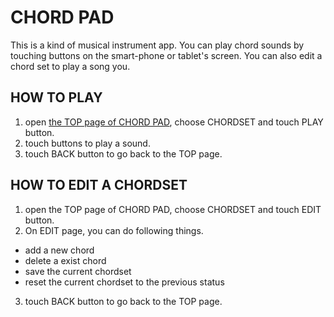 # CHORD PAD

This is a kind of musical instrument app.
You can play chord sounds by touching buttons on the smart-phone or tablet's screen.
You can also edit a chord set to play a song you. 

## HOW TO PLAY

1. open [the TOP page of CHORD PAD](https://hrktir.github.io/chord_pad/), choose CHORDSET and touch PLAY button.
2. touch buttons to play a sound.
3. touch BACK button to go back to the TOP page.

## HOW TO EDIT A CHORDSET


1. open the TOP page of CHORD PAD, choose CHORDSET and touch EDIT button.
2. On EDIT page, you can do following things.
  - add a new chord
  - delete a exist chord
  - save the current chordset
  - reset the current chordset to the previous status
3. touch BACK button to go back to the TOP page.
